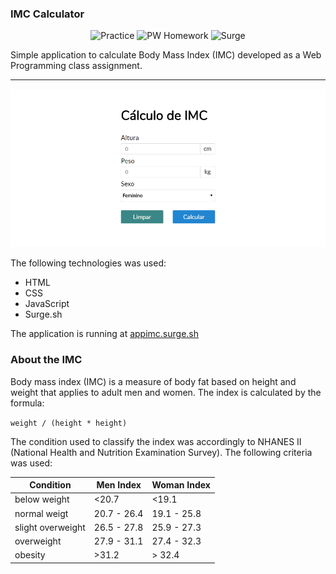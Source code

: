 ### IMC Calculator
<p align="center">
    <img src="https://img.shields.io/badge/development-practice-blue.svg" alt="Practice">
    <img src="https://img.shields.io/badge/PW-Homework%2001-blue.svg" alt="PW Homework">
    <img src="https://img.shields.io/badge/Publish-surge.sh-red.svg" alt="Surge">
</p>

Simple application to calculate Body Mass Index (IMC) developed as a Web Programming class assignment.

---

![Demo](https://github.com/akwaryo/Imc/blob/master/webapp/demo.png)


The following technologies was used:
- HTML
- CSS
- JavaScript
- Surge.sh

The application is running at [appimc.surge.sh](http://appimc.surge.sh/)

### About the IMC

Body mass index (IMC) is a measure of body fat based on height and weight that applies to adult men and women.
The index is calculated by the formula:

`weight / (height * height)`

The condition used to classify the index was accordingly to NHANES II (National Health and Nutrition Examination 
Survey). The following criteria was used:

Condition | Men Index | Woman Index
----------|-----------|------------
below weight | <20.7 | <19.1
normal weigt | 20.7 - 26.4 | 19.1 - 25.8
slight overweight | 26.5 - 27.8 | 25.9 - 27.3
overweight |27.9 - 31.1 | 27.4 - 32.3
obesity | >31.2 | > 32.4


